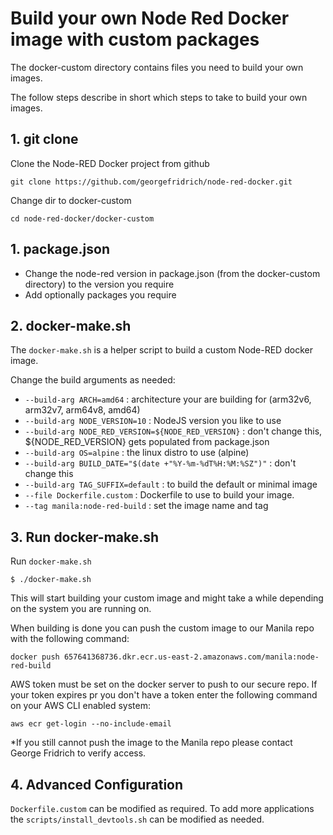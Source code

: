 # Build your own Node Red Docker image with custom packages

The docker-custom directory contains files you need to build your own images.

The follow steps describe in short which steps to take to build your own images.

## 1. git clone

Clone the Node-RED Docker project from github
```shell script
git clone https://github.com/georgefridrich/node-red-docker.git
```

Change dir to docker-custom
```shell script
cd node-red-docker/docker-custom
```

## 1. **package.json**

   - Change the node-red version in package.json (from the docker-custom directory) to the version you require
   - Add optionally packages you require

## 2. **docker-make.sh**

The `docker-make.sh` is a helper script to build a custom Node-RED docker image.

Change the build arguments as needed:

   - `--build-arg ARCH=amd64` : architecture your are building for (arm32v6, arm32v7, arm64v8, amd64)
   - `--build-arg NODE_VERSION=10` : NodeJS version you like to use
   - `--build-arg NODE_RED_VERSION=${NODE_RED_VERSION}` : don't change this, ${NODE_RED_VERSION} gets populated from package.json
   - `--build-arg OS=alpine` : the linux distro to use (alpine)
   - `--build-arg BUILD_DATE="$(date +"%Y-%m-%dT%H:%M:%SZ")"` : don't change this
   - `--build-arg TAG_SUFFIX=default` : to build the default or minimal image
   - `--file Dockerfile.custom` : Dockerfile to use to build your image.
   - `--tag manila:node-red-build` : set the image name and tag

## 3. **Run docker-make.sh**

Run `docker-make.sh`

```shell script
$ ./docker-make.sh
```

This will start building your custom image and might take a while depending on the system you are running on.

When building is done you can push the custom image to our Manila repo with the following command:

```shell script
docker push 657641368736.dkr.ecr.us-east-2.amazonaws.com/manila:node-red-build
```

AWS token must be set on the docker server to push to our secure repo.  If your token expires pr you don't have a token enter the following command on your AWS CLI enabled system:

```shell script
aws ecr get-login --no-include-email
```

*If you still cannot push the image to the Manila repo please contact George Fridrich to verify access.

## 4. **Advanced Configuration**

`Dockerfile.custom` can be modified as required. To add more applications the `scripts/install_devtools.sh` can be modified as needed.
